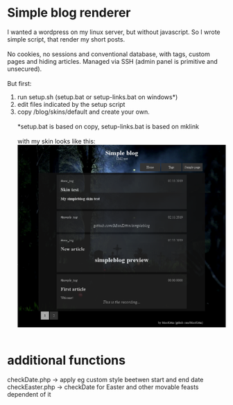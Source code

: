 # Simple blog renderer
I wanted a wordpress on my linux server, but without javascript. So I wrote simple script, that render my short posts.
<br><br>
No cookies, no sessions and conventional database, with tags, custom pages and hiding articles. Managed via SSH (admin panel is primitive and unsecured).<br><br>
But first:<br>
1) run setup.sh (setup.bat or setup-links.bat on windows*)
2) edit files indicated by the setup script
3) copy /blog/skins/default and create your own.<br><br>
*setup.bat is based on copy, setup-links.bat is based on mklink<br><br>
with my skin looks like this:<br>
![preview](https://raw.githubusercontent.com/MissKittin/simpleblog/master/preview_main.png)<br><br>
# additional functions
checkDate.php -> apply eg custom style beetwen start and end date<br>
checkEaster.php -> checkDate for Easter and other movable feasts dependent of it
